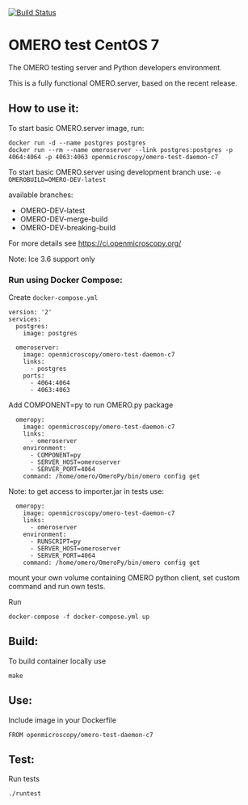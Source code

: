 [![Build Status](https://travis-ci.org/openmicroscopy/omero-test-daemon-c7-docker.svg?branch=master)](https://travis-ci.org/openmicroscopy/omero-test-daemon-c7-docker)


# OMERO test CentOS 7

The OMERO testing server and Python developers environment.

This is a fully functional OMERO.server, based on the recent release.

## How to use it:

To start basic OMERO.server image, run:

```
docker run -d --name postgres postgres
docker run --rm --name omeroserver --link postgres:postgres -p 4064:4064 -p 4063:4063 openmicroscopy/omero-test-daemon-c7
```

To start basic OMERO.server using development branch use: `-e OMEROBUILD=OMERO-DEV-latest`

available branches:

- OMERO-DEV-latest
- OMERO-DEV-merge-build
- OMERO-DEV-breaking-build

For more details see https://ci.openmicroscopy.org/

Note: Ice 3.6 support only

### Run using Docker Compose:


Create `docker-compose.yml`

```
version: '2'
services:
  postgres:
    image: postgres

  omeroserver:
    image: openmicroscopy/omero-test-daemon-c7
    links:
      - postgres
    ports:
      - 4064:4064
      - 4063:4063
```


Add COMPONENT=py to run OMERO.py package

```
  omeropy:
    image: openmicroscopy/omero-test-daemon-c7
    links:
      - omeroserver
    environment:
      - COMPONENT=py
      - SERVER_HOST=omeroserver
      - SERVER_PORT=4064
    command: /home/omero/OmeroPy/bin/omero config get
```

Note: to get access to importer.jar in tests use:

```
  omeropy:
    image: openmicroscopy/omero-test-daemon-c7
    links:
      - omeroserver
    environment:
      - RUNSCRIPT=py
      - SERVER_HOST=omeroserver
      - SERVER_PORT=4064
    command: /home/omero/OmeroPy/bin/omero config get
```

mount your own volume containing OMERO python client, set custom command and run own tests.


Run

```
docker-compose -f docker-compose.yml up
```

## Build:


To build container locally use

```
make
```

## Use:


Include image in your Dockerfile

```
FROM openmicroscopy/omero-test-daemon-c7
```

## Test:


Run tests

```
./runtest
```
